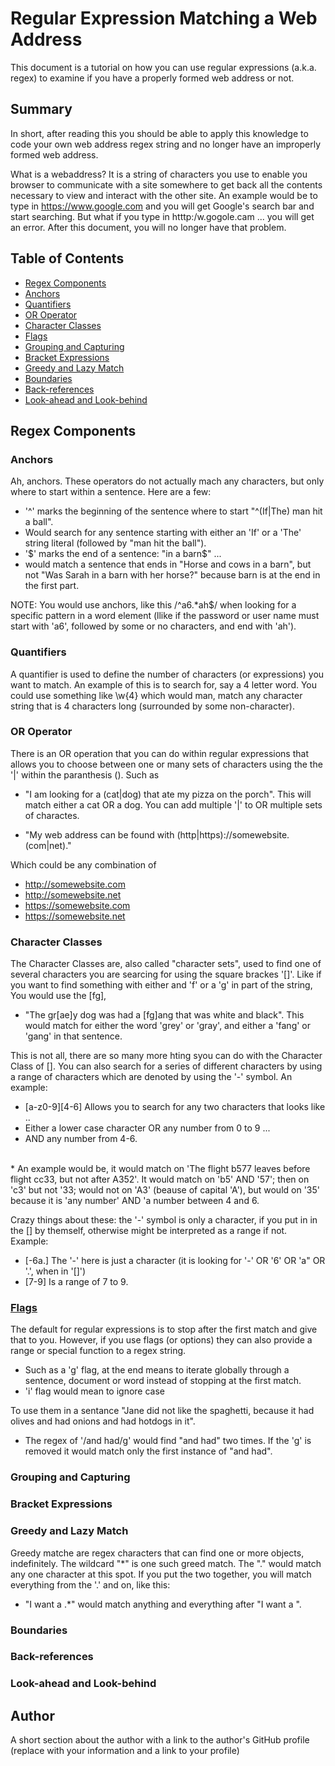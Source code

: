 # Regular Expression Matching a Web Address

This document is a tutorial on how you can use regular expressions (a.k.a. regex) to examine if you have a properly formed web address or not.


## Summary

In short, after reading this you should be able to apply this knowledge to code your own web address regex string and no longer have an improperly formed web address.

What is a webaddress? It is a string of characters you use to enable you browser to communicate with a site somewhere to get back all the contents necessary to view and interact with the other site. An example would be to type in https://www.google.com and you will get Google's search bar and start searching. But what if you type in htttp:/w.gogole.cam ... you will get an error. After this document, you will no longer have that problem.

## Table of Contents

- [Regex Components](#regex-components)
- [Anchors](#anchors)
- [Quantifiers](#quantifiers)
- [OR Operator](#or-operator)
- [Character Classes](#character-classes)
- [Flags](#flags)
- [Grouping and Capturing](#grouping-and-capturing)
- [Bracket Expressions](#bracket-expressions)
- [Greedy and Lazy Match](#greedy-and-lazy-match)
- [Boundaries](#boundaries)
- [Back-references](#back-references)
- [Look-ahead and Look-behind](#look-ahead-and-look-behind)

## Regex Components

### Anchors
Ah, anchors. These operators do not actually mach any characters, but only where to start within a sentence. Here are a few:
* '^' marks the beginning of the sentence where to start "^(If|The) man hit a ball". 
 * Would search for any sentence starting with either an 'If' or a 'The' string literal (followed by "man hit the ball").
* '$' marks the end of a sentence: "in a barn$" ...
 * would match a sentence that ends in "Horse and cows in a barn", but not "Was Sarah in a barn with her  horse?" because barn is at the end in the first part.

 NOTE: You would use anchors, like this /^a6.*ah$/ when looking for a specific pattern in a word element (llike if the password or user name must start with 'a6', followed by some or no characters, and end with 'ah').

### Quantifiers
A quantifier is used to define the number of characters (or expressions) you want to match. An example of this is to search for, say a 4 letter word. You could use something like \w{4} which would man, match any character string that is 4 characters long (surrounded by some non-character).

### OR Operator
There is an OR operation that you can do within regular expressions that allows you to choose between one or many sets of characters using the the '|' within the paranthesis (). Such as 
* "I am looking for a (cat|dog) that ate my pizza on the porch". This will match either a cat OR a dog. You can add multiple '|' to OR multiple sets of charactes. 

* "My web address can be found with (http|https)://somewebsite.(com|net)." 

Which could be any combination of
* http://somewebsite.com
* http://somewebsite.net
* https://somewebsite.com
* https://somewebsite.net

### Character Classes
The Character Classes are, also called "character sets", used to find one of several characters you are searcing for using the square brackes '[]'. Like if you want to find something with either and 'f' or a 'g' in part of the string, You would use the [fg], 
* "The gr[ae]y dog was had a [fg]ang that was white and black". 
This would match for either the word 'grey' or 'gray', and either a 'fang' or 'gang' in that sentence.

This is not all, there are so many more hting syou can do with the Character Class of []. You can also search for a series of different characters by using a range of characters which are denoted by using the '-' symbol. An example:
* [a-z0-9][4-6] Allows you to search for any two characters that looks like ..
 * Either a lower case character OR any number from 0 to 9 ...
 * AND any number from 4-6.
 <br>
* An example would be, it would match on 'The flight b577 leaves before flight cc33, but not after A352'. It would match on 'b5' AND '57'; then on 'c3' but not '33; would not on 'A3' (beause of capital 'A'), but would on '35' because it is 'any number' AND 'a number between 4 and 6.

Crazy things about these: the '-' symbol is only a character, if you put in in the [] by themself, otherwise might be interpreted as a range if not. Example:
* [-6a.] The '-' here is just a character (it is looking for '-' OR '6' OR 'a" OR '.', when in '[]')
* [7-9] Is a range of 7 to 9. 

### [Flags](https://developer.mozilla.org/en-US/docs/Web/JavaScript/Guide/Regular_expressions#advanced_searching_with_flags)
The default for regular expressions is to stop after the first match and give that to you. However, if you use flags (or options) they can also provide a range or special function to a regex string. 
* Such as a 'g' flag, at the end means to iterate globally through a sentence, document or word instead of stopping at the first match.
* 'i' flag would mean to ignore case

To use them in a sentance "Jane did not like the spaghetti, because it had olives and had onions and had hotdogs in it".
* The regex of '/and had/g' would find "and had" two times. If the 'g' is removed it would match only the first instance of "and had".


### Grouping and Capturing

### Bracket Expressions

### Greedy and Lazy Match
Greedy matche are regex characters that can find one or more objects, indefinitely. The wildcard "*" is one such greed match. The "." would match any one character at this spot. If you put the two together, you will match everything from the '.' and on, like this:
* "I want a .*" would match anything and everything after "I want a ".

### Boundaries

### Back-references

### Look-ahead and Look-behind

## Author

A short section about the author with a link to the author's GitHub profile (replace with your information and a link to your profile)
